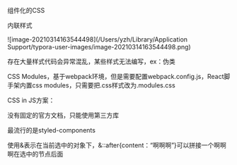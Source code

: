 组件化的CSS

内联样式

![image-20210314163544498](/Users/yzh/Library/Application Support/typora-user-images/image-20210314163544498.png)

存在大量样式代码会异常混乱，某些样式无法编写，ex：伪类

CSS Modules，基于webpack环境，但是需要配置webpack.config.js，React脚手架内置css modules，只需要把.css样式改为.modules.css

CSS in JS方案：

没有固定的官方文档，只能使用第三方库

最流行的是styled-components

使用&表示在当前选中的对象下，&::after{content：“啊啊啊”}可以拼接一个啊啊啊在选中的节点后面

